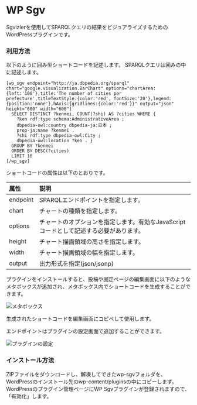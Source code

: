 # WP Sgv
Sgvizlerを使用してSPARQLクエリの結果をビジュアライズするためのWordPressプラグインです。

### 利用方法
以下のように囲み型ショートコードを記述します。
SPARQLクエリは囲みの中に記述します。
```
[wp_sgv endpoint="http://ja.dbpedia.org/sparql" chart="google.visualization.BarChart" options="chartArea:{left:'100'},title:'The number of cities per prefecture',titleTextStyle:{color:'red', fontSize:'20'},legend:{position:'none'},hAxis:{gridlines:{color:'red'}}" output="json" height="600" width="600"]
  SELECT DISTINCT ?kenmei, COUNT(?shi) AS ?cities WHERE {
    ?ken rdf:type schema:AdministrativeArea ;
    dbpedia-owl:country dbpedia-ja:日本 ;
    prop-ja:name ?kenmei .
    ?shi rdf:type dbpedia-owl:City ;
    dbpedia-owl:location ?ken . }
  GROUP BY ?kenmei
  ORDER BY DESC(?cities)
  LIMIT 10
[/wp_sgv]
```
ショートコードの属性は以下のとおりです。

|属性|説明|
|:--|:--|
|endpoint|SPARQLエンドポイントを指定します。|
|chart|チャートの種類を指定します。|
|options|チャートのオプションを指定します。有効なJavaScriptコードとして記述する必要があります。|
|height|チャート描画領域の高さを指定します。|
|width|チャート描画領域の幅を指定します。|
|output|出力形式を指定(json/jsonp)|

プラグインをインストールすると、投稿や固定ページの編集画面に以下のようなメタボックスが追加され、メタボックス内でショートコードを生成することができます。

![メタボックス](http://midoriit.com/images/2014/03/wpsgv3.png)

生成されたショートコードを編集画面にコピペして使用します。

エンドポイントはプラグインの設定画面で追加することができます。

![プラグインの設定](http://midoriit.com/images/2014/03/wpsgv4.png)

### インストール方法
ZIPファイルをダウンロードし、解凍してできたwp-sgvフォルダを、WordPressのインストール先のwp-content/pluginsの中にコピーします。WordPressのプラグイン管理ページにWP Sgvプラグインが登録されますので、「有効化」します。

